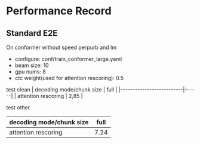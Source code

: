 # Performance Record

## Standard E2E

On conformer without speed perpurb and lm
* configure: conf/train_conformer_large.yaml
* beam size: 10
* gpu nums: 8
* ctc weight(used for attention rescoring): 0.5

test clean
| decoding mode/chunk size | full |
|--------------------------|------|
| attention rescoring      | 2,85 |

test other

| decoding mode/chunk size | full |
|--------------------------|------|
| attention rescoring      | 7.24 |

